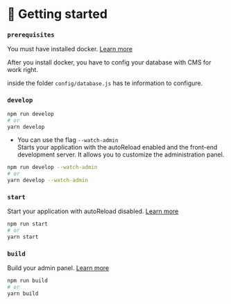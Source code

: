 # 🚀 Getting started

### `prerequisites`
You must have installed docker. [Learn more](https://docs.docker.com/engine/install/)

After you install docker, you have to config your database with CMS for work right.

inside the folder `config/database.js` has te information to configure.

### `develop`
```bash
npm run develop
# or
yarn develop
```

 - You can use the flag `--watch-admin`
 <br>Starts your application with the autoReload enabled and the front-end development server. It allows you to customize the administration panel.
 ```bash
npm run develop --watch-admin
# or
yarn develop --watch-admin
``` 

### `start`

Start your application with autoReload disabled. [Learn more](https://docs.strapi.io/developer-docs/latest/developer-resources/cli/CLI.html#strapi-start)

```bash
npm run start
# or
yarn start
```

### `build`

Build your admin panel. [Learn more](https://docs.strapi.io/developer-docs/latest/developer-resources/cli/CLI.html#strapi-build)

```bash
npm run build
# or
yarn build
```

